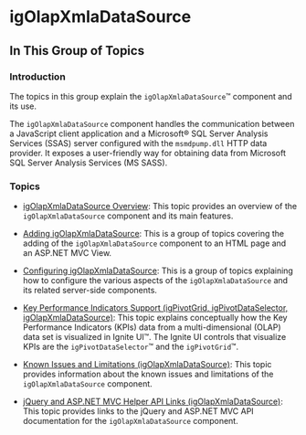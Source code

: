 ﻿<!--
|metadata|
{
    "fileName": "igolapxmladatasource",
    "controlName": "igOlapXmlaDataSource",
    "tags": ["Data Binding","Getting Started"]
}
|metadata|
-->

# igOlapXmlaDataSource



## In This Group of Topics
### Introduction

The topics in this group explain the `igOlapXmlaDataSource`™ component and its use.

The `igOlapXmlaDataSource` component handles the communication between a JavaScript client application and a Microsoft® SQL Server Analysis Services (SSAS) server configured with the `msmdpump.dll` HTTP data provider. It exposes a user-friendly way for obtaining data from Microsoft SQL Server Analysis Services (MS SASS).

### Topics

- [igOlapXmlaDataSource Overview](igOlapXmlaDataSource-Overview.html): This topic provides an overview of the `igOlapXmlaDataSource` component and its main features.

- [Adding igOlapXmlaDataSource](igOlapXmlaDataSource-Adding.html): This is a group of topics covering the adding of the `igOlapXmlaDataSource` component to an HTML page and an ASP.NET MVC View.

- [Configuring igOlapXmlaDataSource](igOlapXmlaDataSource-Configuring.html): This is a group of topics explaining how to configure the various aspects of the `igOlapXmlaDataSource` and its related server-side components.

- [Key Performance Indicators Support (igPivotGrid, igPivotDataSelector, igOlapXmlaDataSource)](igPivotGrid-KPI-Support.html): This topic explains conceptually how the Key Performance Indicators (KPIs) data from a multi-dimensional (OLAP) data set is visualized in Ignite UI™. The Ignite UI controls that visualize KPIs are the `igPivotDataSelector`™ and the `igPivotGrid`™.

- [Known Issues and Limitations (igOlapXmlaDataSource)](igOlapXmlaDataSource-Known-Issues-and-Limitations.html): This topic provides information about the known issues and limitations of the `igOlapXmlaDataSource` component.

- [jQuery and ASP.NET MVC Helper API Links (igOlapXmlaDataSource)](igOlapXmlaDataSource-API-Links.html): This topic provides links to the jQuery and ASP.NET MVC API documentation for the `igOlapXmlaDataSource` component.





 

 


